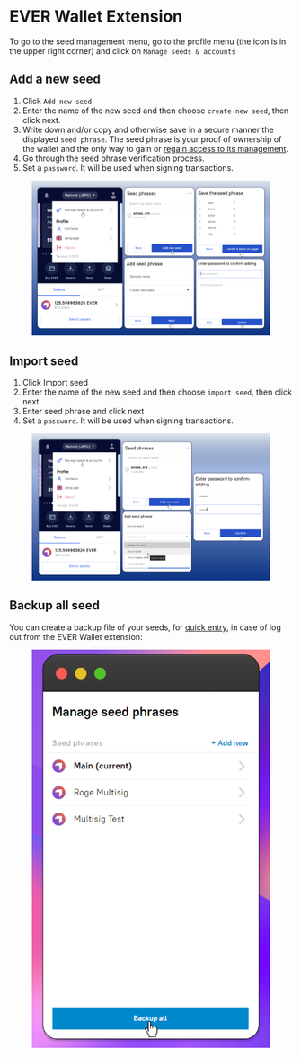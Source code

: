 # EVER Wallet Extension

To go to the seed management menu, go to the profile menu (the icon is in the upper right corner) and click on `Manage seeds & accounts`

## Add a new seed

1. Click `Add new seed`
2. Enter the name of the new seed and then choose `create new seed`, then click next.&#x20;
3. Write down and/or copy and otherwise save in a secure manner the displayed `seed phrase`. The seed phrase is your proof of ownership of the wallet and the only way to gain or [regain access to its management](../../getting-started/install-and-singing-in/sign-in-with-existing-seed-phrase/sign-in-with-existing-seed-phrase-extension.md).
4. Go through the seed phrase verification process.
5. Set a `password`. It will be used when signing transactions.

<figure><img src="../../.gitbook/assets/image (4).png" alt=""><figcaption></figcaption></figure>

## Import seed

1. Click Import seed
2. Enter the name of the new seed and then choose `import seed`, then click next.&#x20;
3. Enter seed phrase and click next
4. Set a `password`. It will be used when signing transactions.

<figure><img src="../../.gitbook/assets/image.png" alt=""><figcaption></figcaption></figure>

## Backup all seed

You can create a backup file of your seeds, for [quick entry](../../getting-started/install-and-singing-in/sign-in-with-existing-backup.md), in case of log out from the EVER Wallet extension:

<figure><img src="../../.gitbook/assets/image (3) (1).png" alt=""><figcaption></figcaption></figure>

